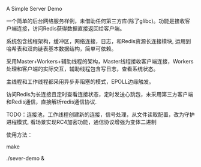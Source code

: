 A Simple Server Demo

一个简单的后台网络服务样例，未借助任何第三方库(除了glibc)。功能是接收客户端连接，访问Redis获得数据直接返回给客户端。

系统包含线程架构，缓冲区，网络连接，日志，和Redis资源长连接模块, 运用到哈希表和双向链表基本数据结构，简单可依赖。

采用Master+Workers+辅助线程的架构，Master线程接收客户端连接，Workers处理和客户端的实际交互，辅助线程包含写日志，查看系统状态。

主线程和工作线程都采用异步非阻塞的模式，EPOLL边缘触发。

访问Redis为长连接且定时查看连接状态，定时发送心跳包，未采用第三方客户端和Redis通信，直接解析redis通信协议.

TODO：连接池，工作线程创建新的连接，信号处理，从文件读取配置，改为守护进程模式, 看场景实现RC4加密功能，通信协议增强为变体二进制

使用方法：

make

./sever-demo &